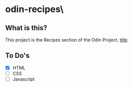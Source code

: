 # odin-recipes\

## What is this?

This project is the Recipes section of the Odin Project.
[title](https://www.theodinproject.com)

## To Do's

- [x] HTML
- [ ] CSS
- [ ] Javascript
